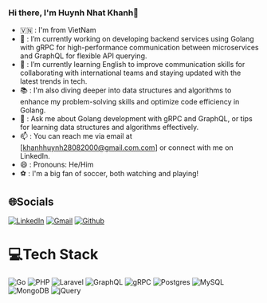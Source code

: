 ### Hi there, I'm Huynh Nhat Khanh👋
- 🇻🇳 : I'm from VietNam
- 🔭 : I’m currently working on developing backend services using Golang with gRPC for high-performance communication between microservices and GraphQL for flexible API querying.
- 🌱 : I’m currently learning English to improve communication skills for collaborating with international teams and staying updated with the latest trends in tech.
- 📚 : I'm also diving deeper into data structures and algorithms to enhance my problem-solving skills and optimize code efficiency in Golang.
- 💬 : Ask me about Golang development with gRPC and GraphQL, or tips for learning data structures and algorithms effectively.
- 📫 : You can reach me via email at [khanhhuynh28082000@gmail.com.com] or connect with me on LinkedIn.
- 😄 : Pronouns: He/Him
- ⚽️ : I'm a big fan of soccer, both watching and playing!

## 🌐Socials
[![LinkedIn](https://img.shields.io/badge/LinkedIn-%230077B5.svg?logo=linkedin&logoColor=white)](https://linkedin.com/in/https://www.linkedin.com/in/khanhhuynhnhat/)
[![Gmail](https://img.shields.io/badge/Gmail-%23D14836.svg?logo=gmail&logoColor=white)](mailto:khanhhuynh28082000@gmail.com)
[![Github](https://img.shields.io/badge/GitHub-%23121011.svg?logo=github&logoColor=white)](https://github.com/huynhnhatkhanh) 

# 💻Tech Stack
![Go](https://img.shields.io/badge/go-%2300ADD8.svg?style=for-the-badge&logo=go&logoColor=white) 
![PHP](https://img.shields.io/badge/php-%23777BB4.svg?style=for-the-badge&logo=php&logoColor=white) 
![Laravel](https://img.shields.io/badge/laravel-%23FF2D20.svg?style=for-the-badge&logo=laravel&logoColor=white) 
![GraphQL](https://img.shields.io/badge/-GraphQL-E10098?style=for-the-badge&logo=graphql&logoColor=white)
![gRPC](https://img.shields.io/badge/-gRPC-000000?style=for-the-badge&logo=grpc&logoColor=white)
![Postgres](https://img.shields.io/badge/postgres-%23316192.svg?style=for-the-badge&logo=postgresql&logoColor=white) 
![MySQL](https://img.shields.io/badge/mysql-%2300f.svg?style=for-the-badge&logo=mysql&logoColor=white) 
![MongoDB](https://img.shields.io/badge/MongoDB-%234ea94b.svg?style=for-the-badge&logo=mongodb&logoColor=white) 
![jQuery](https://img.shields.io/badge/jquery-%230769AD.svg?style=for-the-badge&logo=jquery&logoColor=white) 

